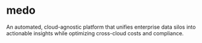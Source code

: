 # medo
An automated, cloud-agnostic platform that unifies enterprise data silos into actionable insights while optimizing cross-cloud costs and compliance.
